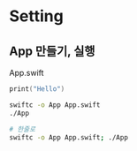 # Setting

## App 만들기, 실행
App.swift
```swift
print("Hello")
```
```sh
swiftc -o App App.swift
./App

# 한줄로
swiftc -o App App.swift; ./App
```

